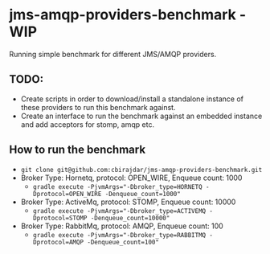# jms-amqp-providers-benchmark - WIP

Running simple benchmark for different JMS/AMQP providers.

## TODO:
- Create scripts in order to download/install a standalone instance of these providers to run this benchmark against.
- Create an interface to run the benchmark against an embedded instance and add acceptors for stomp, amqp etc.

## How to run the benchmark

- ```git clone git@github.com:cbirajdar/jms-amqp-providers-benchmark.git```
- Broker Type: Hornetq, protocol: OPEN_WIRE, Enqueue count: 1000
   -    ```gradle execute -PjvmArgs="-Dbroker_type=HORNETQ -Dprotocol=OPEN_WIRE -Denqueue_count=1000"```
- Broker Type: ActiveMq, protocol: STOMP, Enqueue count: 10000
   -    ```gradle execute -PjvmArgs="-Dbroker_type=ACTIVEMQ -Dprotocol=STOMP -Denqueue_count=10000"```
- Broker Type: RabbitMq, protocol: AMQP, Enqueue count: 100
   -    ```gradle execute -PjvmArgs="-Dbroker_type=RABBITMQ -Dprotocol=AMQP -Denqueue_count=100"```
